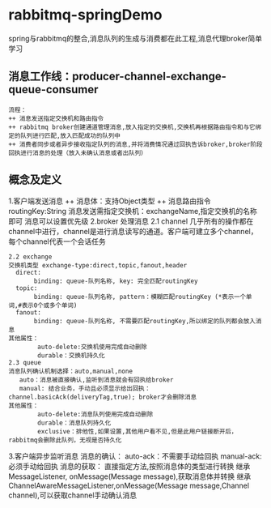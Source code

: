 # rabbitmq-springDemo
   spring与rabbitmq的整合,消息队列的生成与消费都在此工程,消息代理broker简单学习
## 消息工作线：producer-channel-exchange-queue-consumer
    流程：
    ++ 消息发送指定交换机和路由指令
    ++ rabbitmq broker创建通道管理消息,放入指定的交换机,交换机再根据路由指令和与它绑定的队列进行匹配,放入匹配成功的队列中
    ++ 消费者同步或者异步接收指定队列的消息,并将消费情况通过回执告诉broker,broker阶段回执进行消息的处理（放入未确认消息或者出队列）
## 概念及定义
1.客户端发送消息
    ++ 消息体：支持Object类型
    ++ 消息路由指令routingKey:String
    消息发送需指定交换机：exchangeName,指定交换机的名称即可
    消息可以设置优先级
2.broker 处理消息
    2.1 channel
        几乎所有的操作都在channel中进行，channel是进行消息读写的通道。客户端可建立多个channel，每个channel代表一个会话任务

    2.2 exchange
    交换机类型 exchange-type:direct,topic,fanout,header
      direct:
           binding: queue-队列名称, key: 完全匹配routingKey
      topic:
           binding: queue-队列名称, pattern：模糊匹配routingKey (*表示一个单词,#表示0个或多个单词)
      fanout:
           binding: queue-队列名称, 不需要匹配routingKey,所以绑定的队列都会放入消息
    其他属性：
            auto-delete:交换机使用完成自动删除
            durable：交换机持久化
    2.3 queue
    消息队列确认机制选择：auto,manual,none
       auto：消息被直接确认,监听到消息就会有回执给broker
       manual: 结合业务，手动且必须显示给出回执：channel.basicAck(deliveryTag,true); broker才会删除消息
    其他属性：
            auto-delete:消息队列使用完成自动删除
            durable：消息队列持久化
            exclusive：排他性,如果设置,其他用户看不见,但是此用户链接断开后，rabbitmq会删除此队列，无视是否持久化
3.客户端异步监听消息
    消息的确认：
      auto-ack：不需要手动给回执
      manual-ack:必须手动给回执
    消息的获取：
      直接指定方法,按照消息体的类型进行转换
      继承MessageListener, onMessage(Message message),获取消息体并转换
      继承ChannelAwareMessageListener,onMessage(Message message,Channel channel),可以获取channel手动确认消息
